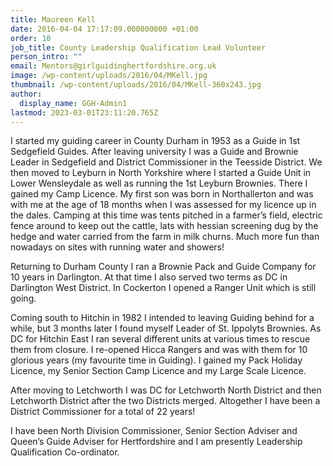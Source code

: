 ```yaml
---
title: Maureen Kell
date: 2016-04-04 17:17:09.000000000 +01:00
order: 10
job_title: County Leadership Qualification Lead Volunteer
person_intro: ""
email: Mentors@girlguidinghertfordshire.org.uk
image: /wp-content/uploads/2016/04/MKell.jpg
thumbnail: /wp-content/uploads/2016/04/MKell-360x243.jpg
author:
  display_name: GGH-Admin1
lastmod: 2023-03-01T23:11:20.765Z
---
```

I started my guiding career in County Durham in 1953 as a Guide in 1st Sedgefield Guides. After leaving university I was a Guide and Brownie Leader in Sedgefield and District Commissioner in the Teesside District. We then moved to Leyburn in North Yorkshire where I started a Guide Unit in Lower Wensleydale as well as running the 1st Leyburn Brownies. There I gained my Camp Licence. My first son was born in Northallerton and was with me at the age of 18 months when I was assessed for my licence up in the dales. Camping at this time was tents pitched in a farmer’s field, electric fence around to keep out the cattle, lats with hessian screening dug by the hedge and water carried from the farm in milk churns. Much more fun than nowadays on sites with running water and showers!

Returning to Durham County I ran a Brownie Pack and Guide Company for 10 years in Darlington. At that time I also served two terms as DC in Darlington West District. In Cockerton I opened a Ranger Unit which is still going.

Coming south to Hitchin in 1982 I intended to leaving Guiding behind for a while, but 3 months later I found myself Leader of St. Ippolyts Brownies. As DC for Hitchin East I ran several different units at various times to rescue them from closure. I re-opened Hicca Rangers and was with them for 10 glorious years (my favourite time in Guiding). I gained my Pack Holiday Licence, my Senior Section Camp Licence and my Large Scale Licence.

After moving to Letchworth I was DC for Letchworth North District and then Letchworth District after the two Districts merged. Altogether I have been a District Commissioner for a total of 22 years!

I have been North Division Commissioner, Senior Section Adviser and Queen’s Guide Adviser for Hertfordshire and I am presently Leadership Qualification Co-ordinator.

